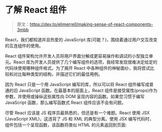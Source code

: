 # 了解 React 组件

> 原文：<https://dev.to/elimerrell/making-sense-of-react-components-3mbb>

React，我们都知道并且热爱的 JavaScript 库(可能？)，围绕着通过用户交互改变的互连组件的使用。

React 组件架构允许开发人员将用户界面分解成更容易操作和调试的小型独立单元。React 库为开发人员提供了几个编写组件的选项，我经常发现很难决定给定的代码块使用哪种组件格式。为了揭开 React 中各种组件的神秘面纱，我将尝试比较和对比每种类型的结构，并描述它们的最佳用例。

因为 React 只是一个用 JavaScript 编写的库，所以可以将 React 组件编写成普通的旧 JavaScript 函数。在最基本的层面上，React 组件是接受属性(props)作为参数，并使用或操纵这些属性向 DOM 呈现内容的函数。如果您习惯于编写 JavaScript 函数，那么编写函数式 React 组件应该不会有问题。

尽管 React 应该是 JS 程序员最熟悉的，但还是有一个难题。React 使用 JSX (JavaScript XML)，这违背了 JS 和 XML 的典型分离。使用 JSX 编写代码时，组件包括一个呈现函数，该函数将类似 HTML 的元素返回到页面: